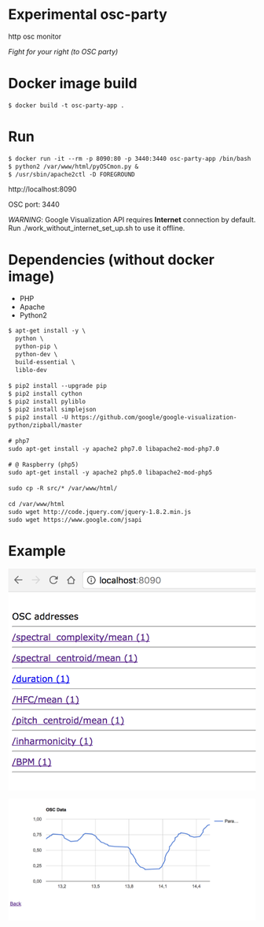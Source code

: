 # Experimental osc-party

http osc monitor


_Fight for your right (to OSC party)_

# Docker image build
```
$ docker build -t osc-party-app .
```

# Run
    $ docker run -it --rm -p 8090:80 -p 3440:3440 osc-party-app /bin/bash
    $ python2 /var/www/html/pyOSCmon.py &
    $ /usr/sbin/apache2ctl -D FOREGROUND

http://localhost:8090

OSC port: 3440

_WARNING_: Google Visualization API requires **Internet** connection by default. Run ./work_without_internet_set_up.sh to use it offline.

# Dependencies (without docker image)

* PHP
* Apache
* Python2

```
$ apt-get install -y \
  python \
  python-pip \
  python-dev \
  build-essential \
  liblo-dev
  
$ pip2 install --upgrade pip
$ pip2 install cython 
$ pip2 install pyliblo 
$ pip2 install simplejson
$ pip2 install -U https://github.com/google/google-visualization-python/zipball/master

# php7
sudo apt-get install -y apache2 php7.0 libapache2-mod-php7.0

# @ Raspberry (php5)
sudo apt-get install -y apache2 php5.0 libapache2-mod-php5

sudo cp -R src/* /var/www/html/

cd /var/www/html
sudo wget http://code.jquery.com/jquery-1.8.2.min.js
sudo wget https://www.google.com/jsapi
```
# Example

![osc msg list.png](doc/osc_msg_list.png)

![osc data.png](doc/osc_data.png)
